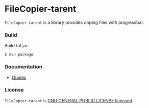 # FileCopier-tarent

`FileCopier-tarent` is a library provides coping files with progressbar.

### Build

Build fat jar:

    $ mvn package

### Documentation

* [Guides](https://github.com/tarent/filecopy-tarent/wiki)

### License

`FileCopier-tarent` is [GNU GENERAL PUBLIC LICENSE licensed](http://www.gnu.org/licenses/).
